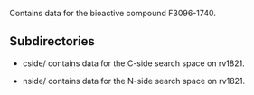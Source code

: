 Contains data for the bioactive compound F3096-1740.

## Subdirectories

- cside/ contains data for the C-side search space on rv1821.

- nside/ contains data for the N-side search space on rv1821.

